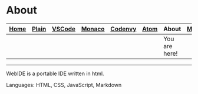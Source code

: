 # About

| [Home](README.md) | [Plain](PLAIN.md) | [VSCode](VSCODE.md) | [Monaco](MONACO.md) | [Codenvy](CODENVY.md) | [Atom](ATOM.md) | About | [More](MORE.md) |
|-------------------|-------------------|---------------------|---------------------|-----------------------|-----------------|-------------------|-----------------|
|                   |                   |                     |                     |                       |                 | You are here!     |                 |

---

WebIDE is a portable IDE written in html.

Languages: HTML, CSS, JavaScript, Markdown
